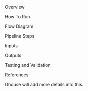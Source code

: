 Overview

How To Run

Flow Diagram

Pipeline Steps

Inputs

Outputs

Testing and Validation

References

Ghouse will add more details into this.
